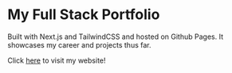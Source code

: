 # My Full Stack Portfolio

Built with Next.js and TailwindCSS and hosted on Github Pages. It showcases my career and projects thus far.

Click [here](https://jaey8den.github.io/jaey8den-portfolio/) to visit my website!
